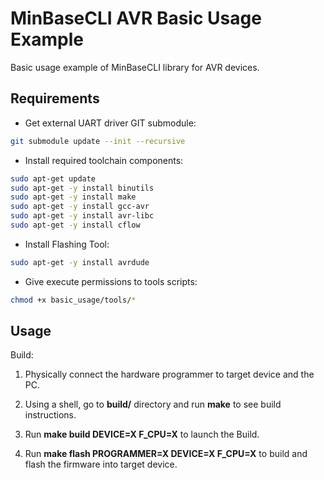 # MinBaseCLI AVR Basic Usage Example

Basic usage example of MinBaseCLI library for AVR devices.

## Requirements

- Get external UART driver GIT submodule:

```bash
git submodule update --init --recursive
```

- Install required toolchain components:

```bash
sudo apt-get update
sudo apt-get -y install binutils
sudo apt-get -y install make
sudo apt-get -y install gcc-avr
sudo apt-get -y install avr-libc
sudo apt-get -y install cflow
```

- Install Flashing Tool:

```bash
sudo apt-get -y install avrdude
```

- Give execute permissions to tools scripts:

```bash
chmod +x basic_usage/tools/*
```

## Usage

Build:

1. Physically connect the hardware programmer to target device and the PC.

2. Using a shell, go to **build/** directory and run **make** to see build instructions.

3. Run **make build DEVICE=X F_CPU=X** to launch the Build.

4. Run **make flash PROGRAMMER=X DEVICE=X F_CPU=X** to build and flash the firmware into target device.

